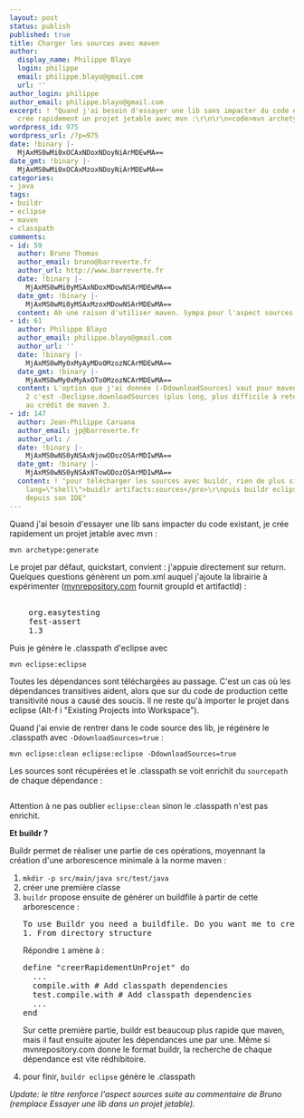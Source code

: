 ```yaml
---
layout: post
status: publish
published: true
title: Charger les sources avec maven
author:
  display_name: Philippe Blayo
  login: philippe
  email: philippe.blayo@gmail.com
  url: ''
author_login: philippe
author_email: philippe.blayo@gmail.com
excerpt: ! "Quand j'ai besoin d'essayer une lib sans impacter du code existant, je
  crée rapidement un projet jetable avec mvn :\r\n\r\n<code>mvn archetype:generate</code>\r\n\r\n"
wordpress_id: 975
wordpress_url: /?p=975
date: !binary |-
  MjAxMS0wMi0xOCAxNDoxNDoyNiArMDEwMA==
date_gmt: !binary |-
  MjAxMS0wMi0xOCAxMzoxNDoyNiArMDEwMA==
categories:
- java
tags:
- buildr
- eclipse
- maven
- classpath
comments:
- id: 59
  author: Bruno Thomas
  author_email: bruno@barreverte.fr
  author_url: http://www.barreverte.fr
  date: !binary |-
    MjAxMS0wMi0yMSAxNDoxMDowNSArMDEwMA==
  date_gmt: !binary |-
    MjAxMS0wMi0yMSAxMzoxMDowNSArMDEwMA==
  content: Ah une raison d'utiliser maven. Sympa pour l'aspect sources.
- id: 61
  author: Philippe Blayo
  author_email: philippe.blayo@gmail.com
  author_url: ''
  date: !binary |-
    MjAxMS0wMy0xMyAyMDo0MzozNCArMDEwMA==
  date_gmt: !binary |-
    MjAxMS0wMy0xMyAxOTo0MzozNCArMDEwMA==
  content: L'option que j'ai donnée (-DdownloadSources) vaut pour maven 3. Pour maven
    2 c'est -Declipse.downloadSources (plus long, plus difficile à retenir). Une avancée
    au crédit de maven 3.
- id: 147
  author: Jean-Philippe Caruana
  author_email: jp@barreverte.fr
  author_url: /
  date: !binary |-
    MjAxMS0wNS0yNSAxNjowODozOSArMDIwMA==
  date_gmt: !binary |-
    MjAxMS0wNS0yNSAxNTowODozOSArMDIwMA==
  content: ! "pour télécharger les sources avec buildr, rien de plus simple :\r\n<pre
    lang=\"shell\">buidlr artifacts:sources</pre>\r\npuis buildr eclipse pour y accéder
    depuis son IDE"
---
```

<p>Quand j'ai besoin d'essayer une lib sans impacter du code existant, je crée rapidement un projet jetable avec mvn :</p>
<p><code>mvn archetype:generate</code></p>
<p><a id="more"></a><a id="more-975"></a>Le projet par défaut, quickstart, convient : j'appuie directement sur return. Quelques questions génèrent un pom.xml auquel j'ajoute la librairie à expérimenter (<a href="http://mvnrepository.com/">mvnrepository.com</a> fournit groupId et artifactId) :</p>
<pre lang="xml">
<dependency>
    <groupId>org.easytesting</groupId>
    <artifactId>fest-assert</artifactId>
    <version>1.3</version>
</dependency></pre>
<p>Puis je génère le .classpath d'eclipse avec</p>
<p><code>mvn eclipse:eclipse</code></p>
<p>Toutes les dépendances sont téléchargées au passage. C'est un cas où les dépendances transitives aident, alors que sur du code de production cette transitivité nous a causé des soucis. Il ne reste qu'à importer le projet dans eclipse (Alt-f i "Existing Projects into Workspace").</p>
<p>Quand j'ai envie de rentrer dans le code source des lib, je régénère le .classpath avec <code>-DdownloadSources=true</code> :</p>
<p><code>mvn eclipse:clean eclipse:eclipse -DdownloadSources=true</code></p>
<p>Les sources sont récupérées et le .classpath se voit enrichit du <code>sourcepath</code> de chaque dépendance :</p>
<pre lang='xml'><classpathentry kind="var" path="M2_REPO/.../fest-util-1.1.4.jar"
 sourcepath="M2_REPO/.../fest-util-1.1.4-sources.jar" /></pre>
<p>Attention à ne pas oublier <code>eclipse:clean</code> sinon le .classpath n'est pas enrichit.</p>
<p><strong>Et buildr ?</strong></p>
<p>Buildr permet de réaliser une partie de ces opérations, moyennant la création d'une arborescence minimale à la norme maven :</p>
<ol>
<li><code>mkdir -p src/main/java src/test/java</code></li>
<li>créer une première classe</li>
<li><code>buildr</code> propose ensuite de générer un buildfile à partir de cette arborescence :
<pre>To use Buildr you need a buildfile. Do you want me to create one?:
1. From directory structure</pre>
<p>Répondre <code>1</code> amène à :</p>
<pre lang="ruby">define "creerRapidementUnProjet" do
  ...
  compile.with # Add classpath dependencies
  test.compile.with # Add classpath dependencies
  ...
end</pre>
<p>Sur cette première partie, buildr est beaucoup plus rapide que maven, mais il faut ensuite ajouter les dépendances une par une. Même si mvnrepository.com donne le format buildr, la recherche de chaque dépendance est vite rédhibitoire.</li>
<li>pour finir, <code>buildr eclipse</code> génère le .classpath</li>
</ol>
<p><em>Update: le titre renforce l'aspect sources suite au commentaire de Bruno (remplace Essayer une lib dans un projet jetable).</em></p>
